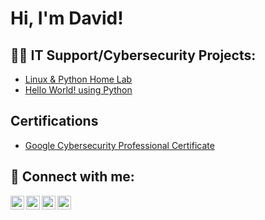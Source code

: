 <h1>Hi, I'm David! </h1>  

<h2>👨‍💻 IT Support/Cybersecurity Projects:</h2>

  - [Linux & Python Home Lab ]([https://github.com/Dave-1738](https://github.com/Dave-1738/Dave-s-Python-Kali-Linux-Lab))
  - [Hello World! using Python]([https://github.com/Dave-1738](https://github.com/Dave-1738/Dave-s-Python-Kali-Linux-Lab))

<h2>Certifications</h2>

- [Google Cybersecurity Professional Certificate]((https://coursera.org/verify/professional-cert/K16ULT215AGU))


<h2> 🤳 Connect with me:</h2>

[<img align="left" alt="JoshMadakor | YouTube" width="22px" src="https://cdn.jsdelivr.net/npm/simple-icons@v3/icons/youtube.svg" />][youtube]
[<img align="left" alt="JoshMadakor | Twitter" width="22px" src="https://cdn.jsdelivr.net/npm/simple-icons@v3/icons/twitter.svg" />][twitter]
[<img align="left" alt="JoshMadakor | LinkedIn" width="22px" src="https://cdn.jsdelivr.net/npm/simple-icons@v3/icons/linkedin.svg" />][linkedin]
[<img align="left" alt="JoshMadakor | Instagram" width="22px" src="https://cdn.jsdelivr.net/npm/simple-icons@v3/icons/instagram.svg" />][instagram]

[twitter]: https://twitter.com/Osunz_
[youtube]: https://www.youtube.com/@DavidOsunlola
[instagram]: https://www.instagram.com/osunz_th3_creator
[linkedin]: https://linkedin.com/in/david-osunlola

<!--
**Dave-1738 is a ✨ _special_ ✨ repository because its `README.md` (this file) appears on your GitHub profile.

Here are some ideas to get you started:

- 🔭 I’m currently working on ...
- 🌱 I’m currently learning ...
- 👯 I’m looking to collaborate on ...
- 🤔 I’m looking for help with ...
- 💬 Ask me about ...
- 📫 How to reach me: ...
- 😄 Pronouns: ...
- ⚡ Fun fact: ...
-->
